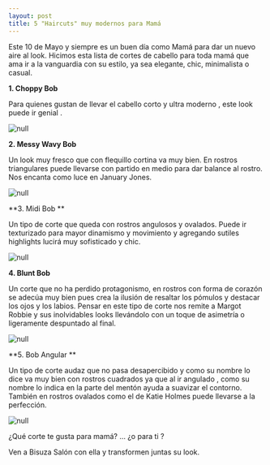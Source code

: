 ```yaml
---
layout: post
title: 5 "Haircuts" muy modernos para Mamá
---
```

Este 10 de Mayo y siempre es un buen día como Mamá para dar un nuevo aire al look. Hicimos esta lista de cortes de cabello para toda mamá que ama ir a la vanguardia con su estilo, ya sea elegante, chic, minimalista o casual.

**1. Choppy Bob** 

Para quienes gustan de llevar el cabello corto y ultra moderno , este look puede ir genial .

![null](/img/uploads/siennamiller.jpg)

**2. Messy Wavy Bob** 

Un look muy fresco que con flequillo cortina va muy bien. En rostros triangulares puede llevarse con partido en medio para dar balance al rostro. Nos encanta como luce en January Jones. 

![null](/img/uploads/messywavylook.jpg)



**3. Midi Bob **

Un tipo de corte que queda con rostros angulosos y ovalados. Puede ir texturizado para mayor dinamismo y movimiento y agregando sutiles highlights lucirá muy sofisticado y chic.

![null](/img/uploads/el_corte_de_pelo_de_victoria_beckham_8381_620x.jpg)

**4. Blunt Bob** 

 Un corte que no ha perdido protagonismo, en rostros con forma de corazón se adecúa muy bien pues crea la ilusión de resaltar los pómulos y destacar los ojos y los labios. Pensar en este tipo de corte nos remite a Margot Robbie y sus inolvidables looks llevándolo con un toque de asimetría o ligeramente despuntado al final.

![null](/img/uploads/blunt.jpg)



**5. Bob Angular **

Un tipo de corte audaz que no pasa desapercibido y como su nombre lo dice va muy bien con rostros cuadrados ya que al ir angulado , como su nombre lo indica en la parte del mentón ayuda a suavizar el contorno. También en rostros ovalados como el de Katie Holmes puede llevarse a la perfección.

![null](/img/uploads/katieholmes.jpg)

¿Qué corte te gusta para mamá? ... ¿o para ti ?

Ven a Bisuza Salón con ella y transformen juntas su look.
